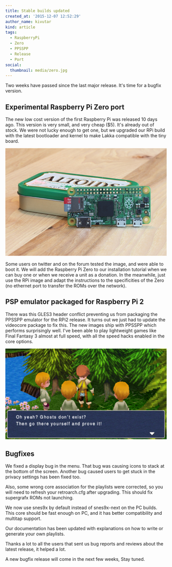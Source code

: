 ```yaml
---
title: Stable builds updated
created_at: '2015-12-07 12:52:29'
author_name: kivutar
kind: article
tags:
  - RaspberryPi
  - Zero
  - PPSSPP
  - Release
  - Port
social:
  thumbnail: media/zero.jpg
---
```


Two weeks have passed since the last major release. It's time for a bugfix version.

## Experimental Raspberry Pi Zero port

The new low cost version of the first Raspberry Pi was released 10 days ago. This version is very small, and very cheap ($5). It's already out of stock. We were not lucky enough to get one, but we upgraded our RPi build with the latest bootloader and kernel to make Lakka compatible with the tiny board.

![RPi Zero](media/zero.jpg)

Some users on twitter and on the forum tested the image, and were able to boot it. We will add the Raspberry Pi Zero to our installation tutorial when we can buy one or when we receive a unit as a donation. In the meanwhile, just use the RPi image and adapt the instructions to the specificities of the Zero (no ethernet port to transfer the ROMs over the network).

## PSP emulator packaged for Raspberry Pi 2

There was this GLES3 header conflict preventing us from packaging the PPSSPP emulator for the RPi2 release. It turns out we just had to update the videocore package to fix this. The new images ship with PPSSPP which performs surprisingly well. I've been able to play lightweight games like Final Fantasy 3 almost at full speed, with all the speed hacks enabled in the core options.

![PPSSPP](media/ppsspp.png)

## Bugfixes

We fixed a display bug in the menu. That bug was causing icons to stack at the bottom of the screen. Another bug caused users to get stuck in the privacy settings has been fixed too. 

Also, some wrong core association for the playlists were corrected, so you will need to refresh your retroarch.cfg after upgrading. This should fix supergrafx ROMs not launching.

We now use snes9x by default instead of snes9x-next on the PC builds. This core should be fast enough on PC, and it has better compatibility and multitap support.

Our documentation has been updated with explanations on how to write or generate your own playlists.

Thanks a lot to all the users that sent us bug reports and reviews about the latest release, it helped a lot.

A new bugfix release will come in the next few weeks, Stay tuned.
